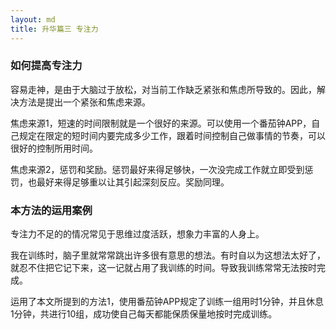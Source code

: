 ```yaml
---
layout: md
title: 升华篇三 专注力
---
```


### 如何提高专注力

容易走神，是由于大脑过于放松，对当前工作缺乏紧张和焦虑所导致的。因此，解决方法是提出一个紧张和焦虑来源。

焦虑来源1，短速的时间限制就是一个很好的来源。可以使用一个番茄钟APP，自己规定在限定的短时间内要完成多少工作，跟着时间控制自己做事情的节奏，可以很好的控制所用时间。

焦虑来源2，惩罚和奖励。惩罚最好来得足够快，一次没完成工作就立即受到惩罚，也最好来得足够重以让其引起深刻反应。奖励同理。

### 本方法的运用案例

专注力不足的的情况常见于思维过度活跃，想象力丰富的人身上。

我在训练时，脑子里就常常跳出许多很有意思的想法。有时自以为这想法太好了，就忍不住把它记下来，这一记就占用了我训练的时间。导致我训练常常无法按时完成。

运用了本文所提到的方法1，使用番茄钟APP规定了训练一组用时1分钟，并且休息1分钟，共进行10组，成功使自己每天都能保质保量地按时完成训练。